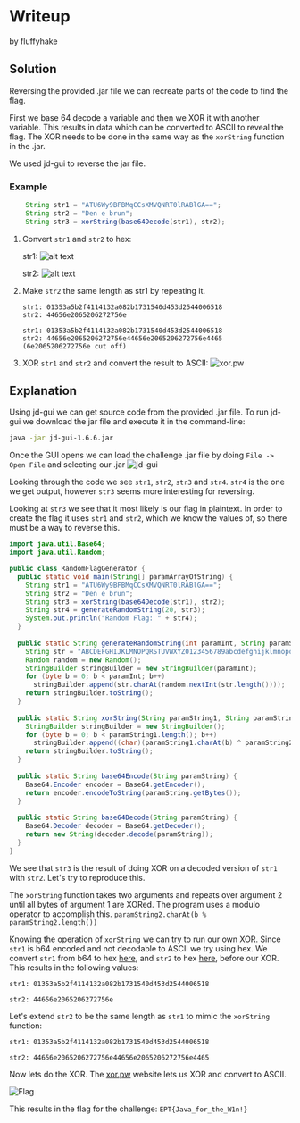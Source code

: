 # Writeup
by fluffyhake

## Solution
Reversing the provided .jar file we can recreate parts of the code to find the flag. 

First we base 64 decode a variable and then we XOR it with another variable. This results in data which can be converted to ASCII to reveal the flag. The XOR needs to be done in the same way as the `xorString` function in the .jar.

We used jd-gui to reverse the jar file.


### Example
```java
    String str1 = "ATU6Wy9BFBMqCCsXMVQNRT0lRABlGA==";
    String str2 = "Den e brun";
    String str3 = xorString(base64Decode(str1), str2);
```
1. Convert `str1` and `str2` to hex:

    str1:
    ![alt text](base64guru.png)

    str2:
    ![alt text](rapidtables.png)


2. Make `str2` the same length as str1 by repeating it.
    ```
    str1: 01353a5b2f4114132a082b1731540d453d2544006518
    str2: 44656e2065206272756e
    ```

    ```
    str1: 01353a5b2f4114132a082b1731540d453d2544006518
    str2: 44656e2065206272756e44656e2065206272756e4465 (6e2065206272756e cut off)
    ```


3. XOR `str1` and `str2` and convert the result to ASCII:
    ![xor.pw](xor.pw.png)

## Explanation

Using jd-gui we can get source code from the provided .jar file.
To run jd-gui we download the jar file and execute it in the command-line:
```bash
java -jar jd-gui-1.6.6.jar 
```

Once the GUI opens we can load the challenge .jar file by doing `File -> Open File` and selecting our .jar
![jd-gui](jd-gui.png)


 Looking through the code we see `str1`, `str2`, `str3` and `str4`. `str4` is the one we get output, however `str3` seems more interesting for reversing. 

Looking at `str3` we see that it most likely is our flag in plaintext. In order to create the flag it uses `str1` and `str2`, which we know the values of, so there must be a way to reverse this.

```java
import java.util.Base64;
import java.util.Random;

public class RandomFlagGenerator {
  public static void main(String[] paramArrayOfString) {
    String str1 = "ATU6Wy9BFBMqCCsXMVQNRT0lRABlGA==";
    String str2 = "Den e brun";
    String str3 = xorString(base64Decode(str1), str2);
    String str4 = generateRandomString(20, str3);
    System.out.println("Random Flag: " + str4);
  }
  
  public static String generateRandomString(int paramInt, String paramString) {
    String str = "ABCDEFGHIJKLMNOPQRSTUVWXYZ0123456789abcdefghijklmnopqrstuvwxyz" + paramString;
    Random random = new Random();
    StringBuilder stringBuilder = new StringBuilder(paramInt);
    for (byte b = 0; b < paramInt; b++)
      stringBuilder.append(str.charAt(random.nextInt(str.length()))); 
    return stringBuilder.toString();
  }
  
  public static String xorString(String paramString1, String paramString2) {
    StringBuilder stringBuilder = new StringBuilder();
    for (byte b = 0; b < paramString1.length(); b++)
      stringBuilder.append((char)(paramString1.charAt(b) ^ paramString2.charAt(b % paramString2.length()))); 
    return stringBuilder.toString();
  }
  
  public static String base64Encode(String paramString) {
    Base64.Encoder encoder = Base64.getEncoder();
    return encoder.encodeToString(paramString.getBytes());
  }
  
  public static String base64Decode(String paramString) {
    Base64.Decoder decoder = Base64.getDecoder();
    return new String(decoder.decode(paramString));
  }
}
```

We see that `str3` is the result of doing XOR on a decoded version of `str1` with `str2`. Let's try to reproduce this.

The `xorString` function takes two arguments and repeats over argument 2 until all bytes of argument 1 are XORed. The program uses a modulo operator to accomplish this. `paramString2.charAt(b % paramString2.length())`

Knowing the operation of `xorString` we can try to run our own XOR. Since `str1` is b64 encoded and not decodable to ASCII we try using hex. We convert `str1` from b64 to hex [here](https://base64.guru/converter/decode/hex), and `str2` to hex [here](https://www.rapidtables.com/convert/number/ascii-to-hex.html), before our XOR. This results in the following values:

```
str1: 01353a5b2f4114132a082b1731540d453d2544006518

str2: 44656e2065206272756e
```

Let's extend `str2` to be the same length as `str1` to mimic the `xorString` function:

```
str1: 01353a5b2f4114132a082b1731540d453d2544006518

str2: 44656e2065206272756e44656e2065206272756e4465
```

Now lets do the XOR. The [xor.pw](https://xor.pw/#) website lets us XOR and convert to ASCII.

![Flag](xor.pw.png)

This results in the flag for the challenge:
`EPT{Java_for_the_W1n!}`

